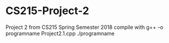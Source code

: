 # CS215-Project-2
Project 2 from CS215 Spring Semester 2018
compile with g++ -o programname Project2.1.cpp
./programname 
